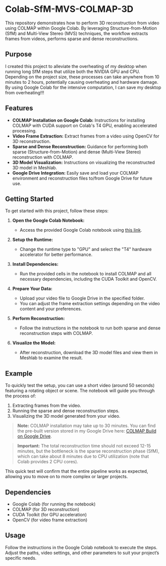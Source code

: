 # Colab-SfM-MVS-COLMAP-3D

This repository demonstrates how to perform 3D reconstruction from video using COLMAP within Google Colab. By leveraging Structure-from-Motion (SfM) and Multi-View Stereo (MVS) techniques, the workflow extracts frames from videos, performs sparse and dense reconstructions.

## Purpose

I created this project to alleviate the overheating of my desktop when running long SfM steps that utilize both the NVIDIA GPU and CPU. Depending on the project size, these processes can take anywhere from 10 minutes to 2 hours, potentially causing overheating and hardware damage. By using Google Colab for the intensive computation, I can save my desktop from overheating!!!

## Features

- **COLMAP Installation on Google Colab:** Instructions for installing COLMAP with CUDA support on Colab's T4 GPU, enabling accelerated processing.
- **Video Frame Extraction:** Extract frames from a video using OpenCV for 3D reconstruction.
- **Sparse and Dense Reconstruction:** Guidance for performing both sparse (Structure-from-Motion) and dense (Multi-View Stereo) reconstruction with COLMAP.
- **3D Model Visualization:** Instructions on visualizing the reconstructed 3D model in Meshlab.
- **Google Drive Integration:** Easily save and load your COLMAP environment and reconstruction files to/from Google Drive for future use.

## Getting Started

To get started with this project, follow these steps:

1. **Open the Google Colab Notebook:**
   - Access the provided Google Colab notebook using [this link](#).
   
2. **Setup the Runtime:**
   - Change the runtime type to "GPU" and select the "T4" hardware accelerator for better performance.

3. **Install Dependencies:**
   - Run the provided cells in the notebook to install COLMAP and all necessary dependencies, including the CUDA Toolkit and OpenCV.

4. **Prepare Your Data:**
   - Upload your video file to Google Drive in the specified folder.
   - You can adjust the frame extraction settings depending on the video content and your preferences.

5. **Perform Reconstruction:**
   - Follow the instructions in the notebook to run both sparse and dense reconstruction steps with COLMAP.

6. **Visualize the Model:**
   - After reconstruction, download the 3D model files and view them in Meshlab to examine the result.

## Example

To quickly test the setup, you can use a short video (around 50 seconds) featuring a rotating object or scene. The notebook will guide you through the process of:

1. Extracting frames from the video.
2. Running the sparse and dense reconstruction steps.
3. Visualizing the 3D model generated from your video.

> **Note:** COLMAP installation may take up to 30 minutes. You can find the pre-built version stored in my Google Drive here: [COLMAP Build on Google Drive](https://drive.google.com/drive/folders/1sn09GHg13miCgTLlLwE0FIB4hwySnKIp?usp=drive_link).

> **Important:** The total reconstruction time should not exceed 12-15 minutes, but the bottleneck is the sparse reconstruction phase (SfM), which can take about 8 minutes due to CPU utilization (note that Colab provides 2 CPU cores).

This quick test will confirm that the entire pipeline works as expected, allowing you to move on to more complex or larger projects.

## Dependencies

- Google Colab (for running the notebook)
- COLMAP (for 3D reconstruction)
- CUDA Toolkit (for GPU acceleration)
- OpenCV (for video frame extraction)

## Usage

Follow the instructions in the Google Colab notebook to execute the steps. Adjust the paths, video settings, and other parameters to suit your project’s specific needs.
